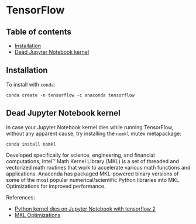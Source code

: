# TensorFlow

## Table of contents

* [Installation](#Installation)
* [Dead Jupyter Notebook kernel](#Dead-Jupyter-Notebook-kernel)

## Installation <a name="Installation"></a>

To install with `conda`:

```
conda create -n tensorflow -c anaconda tensorflow
```

## Dead Jupyter Notebook kernel <a name="Dead-Jupyter-Notebook-kernel"></a>

In case your Jupyter Notebook kernel dies while running TensorFlow, without any apparent cause, try installing the `nomkl` mutex metapackage:

```
conda install nomkl
```

Developed specifically for science, engineering, and financial computations, Intel™ Math Kernel Library (MKL) is a set of threaded and vectorized math routines that work to accelerate various math functions and applications. Anaconda has packaged MKL-powered binary versions of some of the most popular numerical/scientific Python libraries into MKL Optimizations for improved performance.

References:

* [Python kernel dies on Jupyter Notebook with tensorflow 2](https://stackoverflow.com/questions/59576397/python-kernel-dies-on-jupyter-notebook-with-tensorflow-2)
* [MKL Optimizations](https://docs.anaconda.com/mkl-optimizations/#mkl-optimizations)
